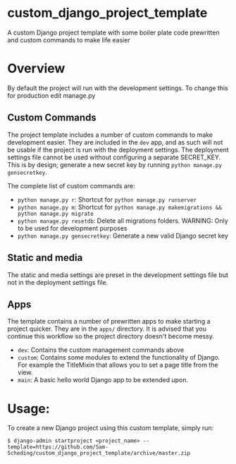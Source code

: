 # custom_django_project_template
A custom Django project template with some boiler plate code prewritten and custom commands to make life easier

# Overview
By default the project will run with the development settings. To change this for production edit manage.py

## Custom Commands
The project template includes a number of custom commands to make development easier. They are included in the
`dev` app, and as such will not be usable if the project is run with the deployment settings. The deployment
settings file cannot be used without configuring a separate SECRET_KEY. This is by design; generate a new secret
key by running `python manage.py gensecretkey`.

The complete list of custom commands are:

  - `python manage.py r`: Shortcut for `python manage.py runserver`
  - `python manage.py m`: Shortcut for `python manage.py makemigrations && python manage.py migrate`
  - `python manage.py resetdb`: Delete all migrations folders. WARNING: Only to be used for development purposes
  - `python manage.py gensecretkey`: Generate a new valid Django secret key

## Static and media
The static and media settings are preset in the development settings file but not in the deployment settings file.

## Apps
The template contains a number of prewritten apps to make starting a project quicker. They are in the `apps/` directory. It is advised that you continue this workflow so the project directory doesn't become messy.

  - `dev`: Contains the custom management commands above
  - `custom`: Contains some modules to extend the functionality of Django. For example the TitleMixin that allows you to set a page title from the view.
  - `main`: A basic hello world Django app to be extended upon.

# Usage:

To create a new Django project using this custom template, simply run:

`$ django-admin startproject <project_name> --template=https://github.com/Sam-Scheding/custom_django_project_template/archive/master.zip`
